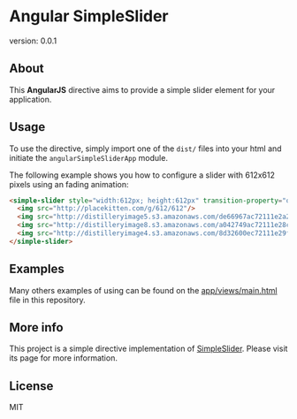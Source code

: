 # Angular SimpleSlider

version: 0.0.1


## About

This **AngularJS** directive aims to provide a simple slider element for your application.


## Usage

To use the directive, simply import one of the `dist/` files into your html and initiate the `angularSimpleSliderApp` module.

The following example shows you how to configure a slider with 612x612 pixels using an fading animation:

```html
<simple-slider style="width:612px; height:612px" transition-property="opacity" start-value="0" visible-value="1" end-value="0">
  <img src="http://placekitten.com/g/612/612"/>
  <img src="http://distilleryimage5.s3.amazonaws.com/de66967ac72111e2a23222000aaa0537_7.jpg"/>
  <img src="http://distilleryimage8.s3.amazonaws.com/a042749ac72111e28c3c22000a1fb85a_7.jpg"/>
  <img src="http://distilleryimage4.s3.amazonaws.com/8d32600ec72111e29f1422000a1fbc0e_7.jpg"/>
</simple-slider>
```


## Examples

Many others examples of using can be found on the [app/views/main.html](https://github.com/ruyadorno/angular-simple-slider/blob/master/app/views/main.html) file in this repository.


## More info

This project is a simple directive implementation of [SimpleSlider](http://ruyadorno.github.io/SimpleSlider/). Please visit its page for more information.


## License

MIT

